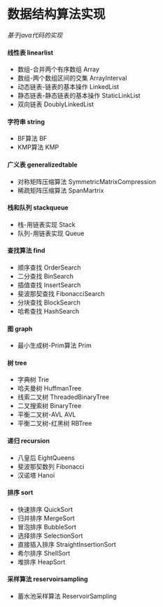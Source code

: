 # 数据结构算法实现
*基于java代码的实现*
#### 线性表 linearlist
* 数组-合并两个有序数组 Array
* 数组-两个数组区间的交集 ArrayInterval
* 动态链表-链表的基本操作 LinkedList
* 静态链表-静态链表的基本操作 StaticLinkList
* 双向链表 DoublyLinkedList
#### 字符串 string
* BF算法 BF
* KMP算法 KMP
#### 广义表 generalizedtable
* 对称矩阵压缩算法 SymmetricMatrixCompression
* 稀疏矩阵压缩算法 SpanMartrix
#### 栈和队列 stackqueue
* 栈-用链表实现 Stack
* 队列-用链表实现 Queue
#### 查找算法 find
* 顺序查找 OrderSearch
* 二分查找 BinSearch
* 插值查找 InsertSearch
* 斐波那契查找 FibonacciSearch
* 分块查找 BlockSearch
* 哈希查找 HashSearch
#### 图 graph
* 最小生成树-Prim算法 Prim
#### 树 tree
* 字典树 Trie
* 哈夫曼树 HuffmanTree
* 线索二叉树 ThreadedBinaryTree
* 二叉搜索树 BinaryTree
* 平衡二叉树-AVL AVL
* 平衡二叉树-红黑树 RBTree
#### 递归 recursion
* 八皇后 EightQueens
* 斐波那契数列 Fibonacci
* 汉诺塔 Hanoi
#### 排序 sort
* 快速排序 QuickSort
* 归并排序 MergeSort
* 冒泡排序 BubbleSort
* 选择排序 SelectionSort
* 直接插入排序 StraightInsertionSort
* 希尔排序 ShellSort
* 堆排序 HeapSort
#### 采样算法 reservoirsampling
* 蓄水池采样算法 ReservoirSampling